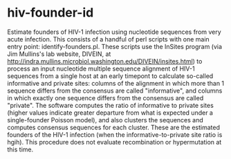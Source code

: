 # hiv-founder-id
Estimate founders of HIV-1 infection using nucleotide sequences from very acute infection.  This consists of a handful of perl scripts with one main entry point: identify-founders.pl.  These scripts use the InSites program (via Jim Mullins's lab website, DIVEIN, at http://indra.mullins.microbiol.washington.edu/DIVEIN/insites.html) to process an input nucleotide multiple sequence alignment of HIV-1 sequences from a single host at an early timepont to calculate so-called informative and private sites: columns of the alignment in which more than 1 sequence differs from the consensus are called "informative", and columns in which exactly one sequence differs from the consensus are called "private".  The software computes the ratio of informative to private sites (higher values indicate greater departure from what is expected under a single-founder Poisson model), and also clusters the sequences and computes consensus sequences for each cluster.  These are the estimated founders of the HIV-1 infection (when the informative-to-private site ratio is hgih).  This procedure does not evaluate recombination or hypermutation at this time.
